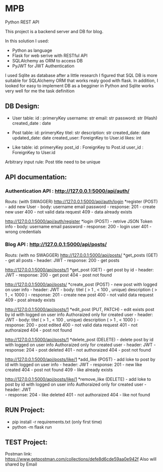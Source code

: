 # MPB
Python REST API

This project is a backend server and DB for blog.

In this solution I used:
* Python as language
* Flask for web serive with RESTful API
* SQLAlchemy as ORM to access DB
* PyJWT for JWT Authentication

I used Sqlite as database 
after a little research I figured that SQL DB is more suitable for SQLAlchemy ORM that works realy good with flask.
In addition, I looked for easy to implement DB as a begginer in Python and Sqlite works very well for me the task definition

## DB Design:

- User table:
    id : primeryKey
    username: str
    email: str
    password: str (Hash)
    created_date : date
 
- Post table:
    id: primeryKey
    titel: str
    description: str
    created_date: date
    updated_date: date
    created_user: ForeignKey to User.id
    likes: int
  
* Like table:
    id: primeryKey
    post_id : ForeignKey to Post.id
    user_id : ForeignKey to User.id
  
Arbitrary input rule:
  Post title need to be unique
  
## API documentation:

### Authentication API : http://127.0.0.1:5000/api/auth/
Routs: (with SWAGGER)
  http://127.0.0.1:5000/api/auth/login
  *register (POST) - add new User
    - body:
      username
      email
      password
    - response:
      201 - create new user
      400 - not valid data request
      409 - data already exists
      
    
  http://127.0.0.1:5000/api/auth/register
  *login (POST) - retrive JSON Token info
    - body:
      username
      email
      password
    - response:
      200 - login user
      401 - wrong credentials
      
### Blog API : http://127.0.0.1:5000/api/posts/
Routs: (with no SWAGGER)
  http://127.0.0.1:5000/api/posts/
  *get_posts (GET) - get all posts
    - header:
      JWT
    - response:
      200 - get posts
      
  http://127.0.0.1:5000/api/posts/1
  *get_post (GET) - get post by id
    - header:
      JWT
    - response:
      200 - get post
      404 - post not found
      
  http://127.0.0.1:5000/api/posts/ 
  *create_post (POST) - new post with logged on user info
    - header:
      JWT
    - body:
      titel ( > 1 , < 100 , unique)
      description ( > 1 , < 1000 )
    - response:
      201 - create new post
      400 - not valid data request
      409 - post already exists
      
   http://127.0.0.1:5000/api/posts/1
   *edit_post (PUT, PATCH) - edit exists post by id with logged on user info
    Authoraized only for created user
    - header:
      JWT
    - body:
      titel ( > 1 , < 100 , unique)
      description ( > 1 , < 1000 )
    - response:
      200 - post edited
      400 - not valid data request
      401 - not authoraized
      404 - post not found
      
   http://127.0.0.1:5000/api/posts/1
   *delete_post (DELETE) - delete post by id with logged on user info
    Authoraized only for created user
    - header:
      JWT
    - response:
      204 - post deleted
      401 - not authoraized
      404 - post not found
      
   http://127.0.0.1:5000/api/posts/like/1
   *add_like (POST) - add loke to post by id with logged on user info
    - header:
      JWT
    - response:
      201 - new like created
      404 - post not found
      409 - like already exists
      
   http://127.0.0.1:5000/api/posts/like/1
   *remove_like (DELETE) - add loke to post by id with logged on user info
    Authoraized only for created user
    - header:
      JWT  
    - response:
      204 - like deleted
      401 - not authoraized
      404 - like not found
     
## RUN Project:
  - pip install -r requirements.txt (only first time)
  - python -m flask run

## TEST Project:
  Postman link: https://www.getpostman.com/collections/defe8d6cde59aa0e942f
  Also will shared by Email
  

      
   
      
  


